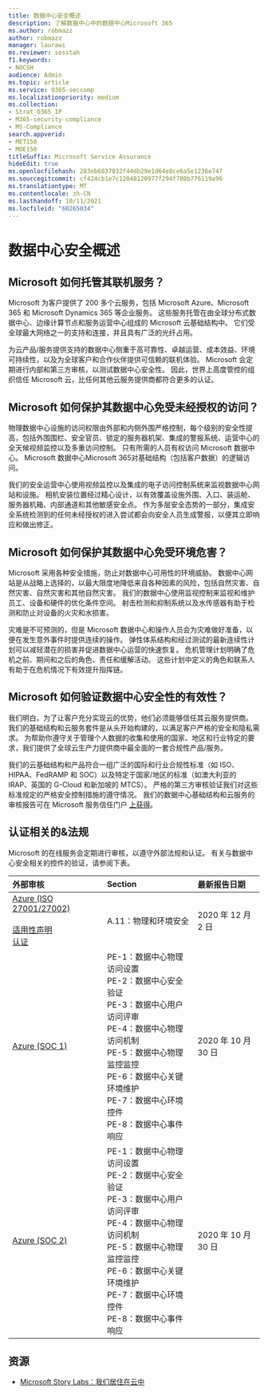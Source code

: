 ```yaml
---
title: 数据中心安全概述
description: 了解数据中心中的数据中心Microsoft 365
ms.author: robmazz
author: robmazz
manager: laurawi
ms.reviewer: sosstah
f1.keywords:
- NOCSH
audience: Admin
ms.topic: article
ms.service: O365-seccomp
ms.localizationpriority: medium
ms.collection:
- Strat_O365_IP
- M365-security-compliance
- MS-Compliance
search.appverid:
- MET150
- MOE150
titleSuffix: Microsoft Service Assurance
hideEdit: true
ms.openlocfilehash: 283eb6837032f44db29e1d64e8ce6a5e1236e747
ms.sourcegitcommit: cf424cb1e7c12048120977f294f780b776119a96
ms.translationtype: MT
ms.contentlocale: zh-CN
ms.lasthandoff: 10/11/2021
ms.locfileid: "60265034"
---
```

# <a name="datacenter-security-overview"></a>数据中心安全概述

## <a name="how-does-microsoft-host-its-online-services"></a>Microsoft 如何托管其联机服务？

Microsoft 为客户提供了 200 多个云服务，包括 Microsoft Azure、Microsoft 365 和 Microsoft Dynamics 365 等企业服务。 这些服务托管在由全球分布式数据中心、边缘计算节点和服务运营中心组成的 Microsoft 云基础结构中。 它们受全球最大网络之一的支持和连接，并且具有广泛的光纤占用。

为云产品/服务提供支持的数据中心侧重于高可靠性、卓越运营、成本效益、环境可持续性，以及为全球客户和合作伙伴提供可信赖的联机体验。 Microsoft 会定期进行内部和第三方审核，以测试数据中心安全性。 因此，世界上高度管控的组织信任 Microsoft 云，比任何其他云服务提供商都符合更多的认证。

## <a name="how-does-microsoft-protect-its-datacenters-from-unauthorized-access"></a>Microsoft 如何保护其数据中心免受未经授权的访问？

物理数据中心设施的访问权限由外部和内侧外围严格控制，每个级别的安全性提高，包括外围围栏、安全官员、锁定的服务器机架、集成的警报系统、运营中心的全天候视频监控以及多重访问控制。 只有所需的人员有权访问 Microsoft 数据中心。 Microsoft 数据中心Microsoft 365对基础结构（包括客户数据）的逻辑访问。

我们的安全运营中心使用视频监控以及集成的电子访问控制系统来监视数据中心网站和设施。 相机安装位置经过精心设计，以有效覆盖设施外围、入口、装运舱、服务器机箱、内部通道和其他敏感安全点。 作为多层安全态势的一部分，集成安全系统检测到的任何未经授权的进入尝试都会向安全人员生成警报，以便其立即响应和做出修正。

## <a name="how-does-microsoft-protect-its-datacenters-from-environmental-hazards"></a>Microsoft 如何保护其数据中心免受环境危害？

Microsoft 采用各种安全措施，防止对数据中心可用性的环境威胁。 数据中心网站是从战略上选择的，以最大限度地降低来自各种因素的风险，包括自然灾害、自然灾害、自然灾害和其他自然灾害。 我们的数据中心使用监视控制来监视和维护员工、设备和硬件的优化条件空间。 射击检测和抑制系统以及水传感器有助于检测和防止对设备的火灾和水损害。

灾难是不可预测的，但是 Microsoft 数据中心和操作人员会为灾难做好准备，以便在发生意外事件时提供连续的操作。 弹性体系结构和经过测试的最新连续性计划可以减轻潜在的损害并促进数据中心运营的快速恢复。 危机管理计划明确了危机之前、期间和之后的角色、责任和缓解活动。 这些计划中定义的角色和联系人有助于在危机情况下有效提升指挥链。

## <a name="how-does-microsoft-verify-the-effectiveness-of-datacenter-security"></a>Microsoft 如何验证数据中心安全性的有效性？

我们明白，为了让客户充分实现云的优势，他们必须能够信任其云服务提供商。 我们的基础结构和云服务套件是从头开始构建的，以满足客户严格的安全和隐私需求。 为帮助你遵守关于管理个人数据的收集和使用的国家、地区和行业特定的要求，我们提供了全球云生产力提供商中最全面的一套合规性产品/服务。

我们的云基础结构和产品符合一组广泛的国际和行业合规性标准（如 ISO、HIPAA、FedRAMP 和 SOC）以及特定于国家/地区的标准（如澳大利亚的 IRAP、英国的 G-Cloud 和新加坡的 MTCS）。 严格的第三方审核验证我们对这些标准规定的严格安全控制措施的遵守情况。 我们的数据中心基础结构和云服务的审核报告可在 Microsoft 服务信任门户 [上获得](https://servicetrust.microsoft.com/)。

## <a name="related-external-regulations--certifications"></a>认证相关的&法规

Microsoft 的在线服务会定期进行审核，以遵守外部法规和认证。 有关与数据中心安全相关的控件的验证，请参阅下表。

| **外部审核** | **Section** | **最新报告日期** |
|:--------------------|:------------|:-----------------------|  
| [Azure (ISO 27001/27002) ](https://servicetrust.microsoft.com/ViewPage/MSComplianceGuideV3?command=Download&downloadType=Document&downloadId=e9116047-f327-430c-a83f-166b7e561ad6&tab=7027ead0-3d6b-11e9-b9e1-290b1eb4cdeb&docTab=7027ead0-3d6b-11e9-b9e1-290b1eb4cdeb_ISO_Reports) <br><br> [适用性声明](https://servicetrust.microsoft.com/ViewPage/MSComplianceGuideV3?command=Download&downloadType=Document&downloadId=00af6c3e-7f3e-4e0d-8b0e-79f45ef2cef1&tab=7027ead0-3d6b-11e9-b9e1-290b1eb4cdeb&docTab=7027ead0-3d6b-11e9-b9e1-290b1eb4cdeb_ISO_Reports) <br> [认证](https://servicetrust.microsoft.com/ViewPage/MSComplianceGuideV3?command=Download&downloadType=Document&downloadId=d7af5304-3a31-40e6-9abb-e26352305d41&tab=7027ead0-3d6b-11e9-b9e1-290b1eb4cdeb&docTab=7027ead0-3d6b-11e9-b9e1-290b1eb4cdeb_ISO_Reports) | A.11：物理和环境安全 | 2020 年 12 月 2 日 |
| [Azure (SOC 1) ](https://servicetrust.microsoft.com/ViewPage/MSComplianceGuideV3?command=Download&downloadType=Document&downloadId=66043614-5628-4e26-83be-057eb3bb026c&tab=7027ead0-3d6b-11e9-b9e1-290b1eb4cdeb&docTab=7027ead0-3d6b-11e9-b9e1-290b1eb4cdeb_SOC_%2F_SSAE_16_Reports) | PE-1：数据中心物理访问设置 <br> PE-2：数据中心安全验证 <br> PE-3：数据中心用户访问评审 <br> PE-4：数据中心物理访问机制 <br> PE-5：数据中心物理监控监控 <br> PE-6：数据中心关键环境维护 <br> PE-7：数据中心环境控件 <br> PE-8：数据中心事件响应 | 2020 年 10 月 30 日 |
| [Azure (SOC 2) ](https://servicetrust.microsoft.com/ViewPage/MSComplianceGuideV3?command=Download&downloadType=Document&downloadId=ce5bfbea-3514-40ae-a8a6-3617106a0b56&tab=7027ead0-3d6b-11e9-b9e1-290b1eb4cdeb&docTab=7027ead0-3d6b-11e9-b9e1-290b1eb4cdeb_SOC_%2F_SSAE_16_Reports) | PE-1：数据中心物理访问设置 <br> PE-2：数据中心安全验证 <br> PE-3：数据中心用户访问评审 <br> PE-4：数据中心物理访问机制 <br> PE-5：数据中心物理监控监控 <br> PE-6：数据中心关键环境维护 <br> PE-7：数据中心环境控件 <br> PE-8：数据中心事件响应 | 2020 年 10 月 30 日 |

## <a name="resources"></a>资源

- [Microsoft Story Labs：我们居住在云中](https://news.microsoft.com/stories/microsoft-datacenter-tour/)